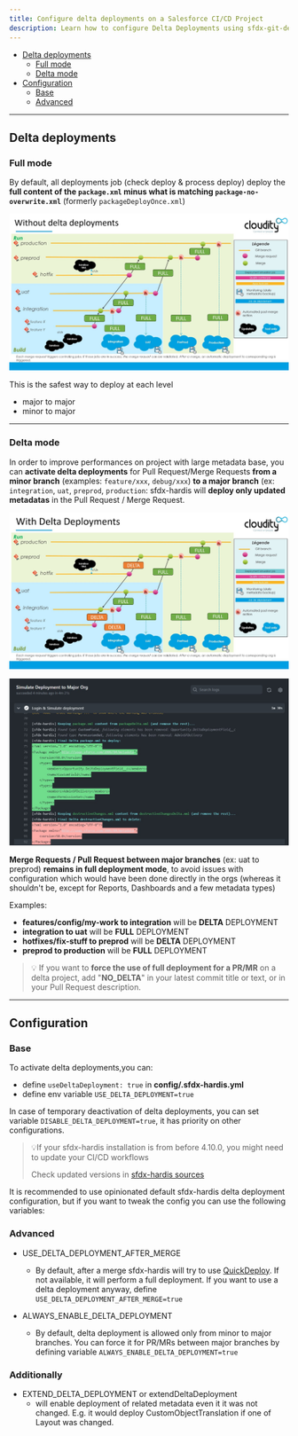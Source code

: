 ```yaml
---
title: Configure delta deployments on a Salesforce CI/CD Project
description: Learn how to configure Delta Deployments using sfdx-git-delta on a sfdx-hardis CI/CD Project
---
```


<!-- markdownlint-disable MD013 -->

- [Delta deployments](#delta-deployments)
  - [Full mode](#full-mode)
  - [Delta mode](#delta-mode)
- [Configuration](#configuration)
  - [Base](#base)
  - [Advanced](#advanced)

---

## Delta deployments

### Full mode

By default, all deployments job (check deploy & process deploy) deploy the **full content of the `package.xml` minus what is matching `package-no-overwrite.xml`** (formerly `packageDeployOnce.xml`)

![](assets/images/ci-cd-schema-delta-off.jpg)

This is the safest way to deploy at each level

- major to major
- minor to major

---

### Delta mode

In order to improve performances on project with large metadata base, you can **activate delta deployments** for Pull Request/Merge Requests **from a minor branch** (examples: `feature/xxx`, `debug/xxx`) **to a major branch** (ex: `integration`, `uat`, `preprod`, `production`: sfdx-hardis will **deploy only updated metadatas** in the Pull Request / Merge Request.

![](assets/images/ci-cd-schema-delta.jpg)

![](assets/images/screenshot-delta-deployment.jpg)

**Merge Requests / Pull Request between major branches** (ex: uat to preprod) **remains in full deployment mode**, to avoid issues with configuration which would have been done directly in the orgs (whereas it shouldn't be, except for Reports, Dashboards and a few metadata types)

Examples:

- **features/config/my-work to integration** will be **DELTA** DEPLOYMENT
- **integration to uat** will be **FULL** DEPLOYMENT
- **hotfixes/fix-stuff to preprod** will be **DELTA** DEPLOYMENT
- **preprod to production** will be **FULL** DEPLOYMENT

> 💡 If you want to **force the use of full deployment for a PR/MR** on a delta project, add "**NO_DELTA**" in your latest commit title or text, or in your Pull Request description.

---

## Configuration

### Base

To activate delta deployments,you can:

- define `useDeltaDeployment: true` in **config/.sfdx-hardis.yml**
- define env variable `USE_DELTA_DEPLOYMENT=true`

In case of temporary deactivation of delta deployments, you can set variable `DISABLE_DELTA_DEPLOYMENT=true`, it has priority on other configurations.

> 💡If your sfdx-hardis installation is from before 4.10.0, you might need to update your CI/CD workflows
>
> Check updated versions in [sfdx-hardis sources](https://github.com/hardisgroupcom/sfdx-hardis/tree/main/defaults/ci)

It is recommended to use opinionated default sfdx-hardis delta deployment configuration, but if you want to tweak the config you can use the following variables:

### Advanced

- USE_DELTA_DEPLOYMENT_AFTER_MERGE

  - By default, after a merge sfdx-hardis will try to use [QuickDeploy](salesforce-ci-cd-setup-integrations-home.md#git-providers). If not available, it will perform a full deployment. If you want to use a delta deployment anyway, define `USE_DELTA_DEPLOYMENT_AFTER_MERGE=true`

- ALWAYS_ENABLE_DELTA_DEPLOYMENT
  - By default, delta deployment is allowed only from minor to major branches. You can force it for PR/MRs between major branches by defining variable `ALWAYS_ENABLE_DELTA_DEPLOYMENT=true`

### Additionally

- EXTEND_DELTA_DEPLOYMENT or extendDeltaDeployment
  - will enable deployment of related metadata even it it was not changed. E.g. it would deploy CustomObjectTranslation if one of Layout was changed.
